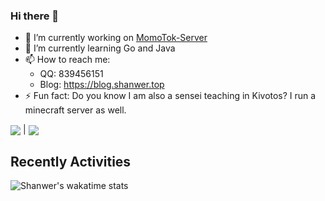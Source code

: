 ### Hi there 👋
- 🔭 I’m currently working on [MomoTok-Server](https://github.com/Shanwer/Momotok-Server)  
- 🌱 I’m currently learning Go and Java  
- 📫 How to reach me:  
  -   QQ: 839456151
  -   Blog: https://blog.shanwer.top
- ⚡ Fun fact: Do you know I am also a sensei teaching in Kivotos? I run a minecraft server as well.  

<img align="center" src="https://github-readme-stats.vercel.app/api?username=Shanwer&show_icons=true&icon_color=CE1D2D&text_color=718096&bg_color=ffffff&hide_title=true&count_private=true"/> | <img align="center" src="https://github-readme-stats.vercel.app/api/top-langs/?username=Shanwer&layout=compact"/>


<!--
**Shanwer/Shanwer** is a ✨ _special_ ✨ repository because its `README.md` (this file) appears on your GitHub profile.

Here are some ideas to get you started:

- 🔭 I’m currently working on ...
- 🌱 I’m currently learning ...
- 👯 I’m looking to collaborate on ...
- 🤔 I’m looking for help with ...
- 💬 Ask me about ...
- 📫 How to reach me: ...
- 😄 Pronouns: ...
- ⚡ Fun fact: ...
-->

## Recently Activities  

![Shanwer's wakatime stats](https://github-readme-stats.vercel.app/api/wakatime?username=Shanwer&range=all_time&layout=compact)
